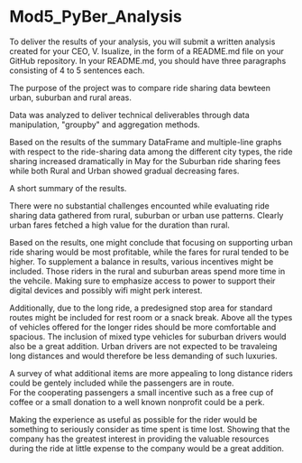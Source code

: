 # Mod5_PyBer_Analysis

To deliver the results of your analysis, you will submit a written analysis created for your CEO, V. Isualize, in the form of a README.md file on your GitHub repository. In your README.md, you should have three paragraphs consisting of 4 to 5 sentences each.

The purpose of the project was to compare ride sharing data bewteen urban, suburban and rural areas.

Data was analyzed to deliver technical deliverables through data manipulation, "groupby" and aggregation methods.

Based on the results of the summary DataFrame and multiple-line graphs with respect to the ride-sharing data among the different city types, 
the ride sharing increased dramatically in May for the Suburban ride sharing fees while both Rural and Urban showed gradual decreasing fares.
	
A short summary of the results.

There were no substantial challenges encounted while evaluating ride sharing data gathered from rural, suburban or urban use patterns.  Clearly urban fares fetched a high value for the duration than rural. 

Based on the results, one might conclude that focusing on supporting urban ride sharing would be most profitable, while the fares for rural tended to be higher.  To supplement a balance in results, various incentives might be included.
Those riders in the rural and suburban areas spend more time in the vehcile.  Making sure to emphasize access to power to support their digital devices and possibly wifi might perk interest.  

Additionally, due to the long ride, a predesigned stop area for standard routes might be included for rest room or a snack break. Above all the types of vehicles offered for the longer rides should
 be more comfortable and spacious. The inclusion  of mixed type vehicles for suburban drivers would also be a great addition.  Urban drivers are not expected to be travaleing long distances and
 would therefore be less demanding of such luxuries.

A survey of what additional items are more appealing to long distance riders could be gentely included while the passengers are in route.  
For the cooperating passengers a small incentive such as a free cup of coffee or a small donation to a well known nonprofit could be a perk.

Making the experience as useful as possible for the rider would be something to seriously consider as time spent is time lost. Showing that the company has the greatest interest 
in providing the valuable resources during the ride at little expense to the company would be a great addition.